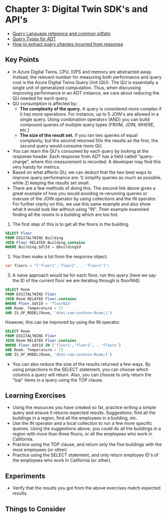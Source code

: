 # Chapter 3: Digital Twin SDK's and API's

- [Query Language reference and common pitfalls](https://docs.microsoft.com/en-us/azure/digital-twins/concepts-query-language)
- [Query Types for ADT](https://docs.microsoft.com/en-us/azure/digital-twins/how-to-query-graph)
- [How to extract query charges incurred from response](https://docs.microsoft.com/en-us/azure/digital-twins/concepts-query-units)


## Key Points
- In Azure Digital Twins, CPU, IOPS and memory are abstracted away. Instead, the relevant number for measuring both performance and query cost is the Azure Digital Twins Query Unit (QU). The QU is essentially a single unit of generalized computation. Thus, when discussing improving performance in an ADT instance, we care about reducing the QU needed for each query. 
- QU consumption is affected by: 
  - **The complexity of the query.** A query is considered more complex if it has more operations. For instance, up to 5 JOIN's are allowed in a single query. Using combination operators (AND) you can build compound queries of multiple query types (FROM, JOIN, WHERE, etc.)
  - **The size of the result set.** If you ran two queries of equal complexity, but the second returned 50x the results as the first, the second query would consume more QU. 
- You can learn the QU's consumed by each query by looking at the response header. Each response from ADT has a field called "query-charge", where this measurement is recorded. A developer may find this very handy for metrics.
- Based on what affects QU, we can deduct that the two best ways to improve query performance are: 1) simplify queries as much as possible, while 2) keeping the results set small. 
- There are a few methods of doing this. The second link above gives a great example of how you would avoiding re-rerunning queries or overuse of the JOIN operator by using collections and the IN operator. For further clarity on this, we use this same example and also show what it would look like without using "IN". Their example examined finding all the rooms in a building which are too hot. 
1. The first step of this is to get all the floors in the building.
``` SQL
SELECT Floor
FROM DIGITALTWINS Building
JOIN Floor RELATED Building.contains
WHERE Building.$dtId = @buildingId
```
2. You then make a list from the response object. 
``` C#
var floors = "['floor1','floor2', ..'floorn']"; 
```
3. A naive approach would be for each floor, run this query [here we say the ID of the current floor we are iterating through is floorNId]:
``` SQL
SELECT Room
FROM DIGITALTWINS Floor
JOIN Room RELATED Floor.contains
WHERE Floor.$dtId = 'floorNId'
AND Room. Temperature > 72
AND IS_OF_MODEL(Room, 'dtmi:com:contoso:Room;1')
``` 
However, this can be improved by using the IN operator. 
``` SQL
SELECT Room
FROM DIGITALTWINS Floor
JOIN Room RELATED Floor.contains
WHERE Floor.$dtId IN ['floor1','floor2', ..'floorn']
AND Room. Temperature > 72
AND IS_OF_MODEL(Room, 'dtmi:com:contoso:Room;1')
```
- You can also reduce the size of the results returned a few ways. By using projections in the SELECT statement, you can choose which columns a query will return. Also, you can choose to only return the "top" items in a query using the TOP clause. 

## Learning Exercises
- Using the resources you have created so far, practice writing a simple query and ensure it returns expected results. Suggestions: find all the buildings in a region, find all the employees in a building, etc.
- Use the IN operator and a local collection to run a few more specific queries. Using the suggestions above, you could do all the buildings in a region with more than three floors, or all the employees who work in California. 
- Practice using the TOP clause, and return only the five buildings with the most employees (or other)
- Practice using the SELECT statement, and only return employee ID's of the employees who work in California (or other). 

## Experiments
- Verify that the results you got from the above exercises match expected results.

## Things to Consider
